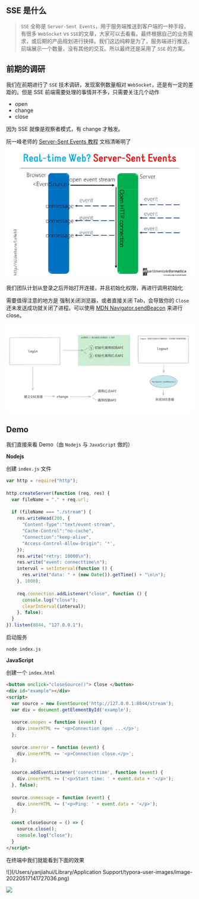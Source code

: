 ## SSE 是什么
> `SSE` 全称是 `Server-Sent Events`，用于服务端推送到客户端的一种手段，有很多 `WebSocket` vs `SSE`的文章，大家可以去看看。最终根据自己的业务需求，或后期的产品规划进行抉择。我们这边纯粹是为了，服务端进行推送，前端展示一个数量，没有其他的交互。所以最终还是采用了 `SSE` 的方案。

## 前期的调研
我们在前期进行了 `SSE` 技术调研，发现案例数量相对 `WebSocket`，还是有一定的差距的。但是 SSE 前端需要处理的事情并不多，只需要关注几个动作
- open
- change
- close

因为 SSE 就像是观察者模式，有 change 才触发。

阮一峰老师的 [Server-Sent Events 教程](http://www.ruanyifeng.com/blog/2017/05/server-sent_events.html) 文档清晰明了
![](../../../public/images/bg2017052702.jpeg)

我们团队计划从登录之后开始打开连接，并且初始化权限，再进行调用初始化

需要值得注意的地方是 强制关闭浏览器，或者直接关闭 Tab，会导致你的 `Close` 还未发送成功就关闭了进程。可以使用 [MDN Navigator.sendBeacon](https://developer.mozilla.org/zh-CN/docs/Web/API/Navigator/sendBeacon) 来进行 close。

![](../../../public/images/WX20220512-140446.png)

## Demo
我们直接来看 Demo（由 `Nodejs` 与 `JavaScript` 做的）

**Nodejs**

创建 `index.js` 文件

```js
var http = require("http");

http.createServer(function (req, res) {
  var fileName = "." + req.url;

  if (fileName === "./stream") {
    res.writeHead(200, {
      "Content-Type":"text/event-stream",
      "Cache-Control":"no-cache",
      "Connection":"keep-alive",
      "Access-Control-Allow-Origin": '*',
    });
    res.write("retry: 10000\n");
    res.write("event: connecttime\n");
    interval = setInterval(function () {
      res.write("data: " + (new Date()).getTime() + "\n\n");
    }, 1000);

    req.connection.addListener("close", function () {
      console.log("close");
      clearInterval(interval);
    }, false);
  }
}).listen(8844, "127.0.0.1");
```

启动服务

```shell
node index.js
```

**JavaScript**

创建一个 `index.html`

```html
<button onclick="closeSource()"> Close </button>
<div id="example"></div>
<script>
  var source = new EventSource('http://127.0.0.1:8844/stream');
  var div = document.getElementById('example');
  
  source.onopen = function (event) {
    div.innerHTML += '<p>Connection open ...</p>';
  };
  
  source.onerror = function (event) {
    div.innerHTML += '<p>Connection close.</p>';
  };
  
  source.addEventListener('connecttime', function (event) {
    div.innerHTML += ('<p>Start time: ' + event.data + '</p>');
  }, false);
  
  source.onmessage = function (event) {
    div.innerHTML += ('<p>Ping: ' + event.data + '</p>');
  };

  const closeSource = () => {
    source.close();
    console.log("close");
  }
</script>
```

在终端中我们就能看到下面的效果

![](/Users/yanjiahui/Library/Application Support/typora-user-images/image-20220517141727036.png)

![](/images/WX20220512-171628.png)

<Comment />

<script setup>
import Comment from '/theme/components/Comment.vue'
</script>
